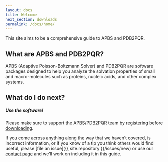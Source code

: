 ```yaml
---
layout: docs
title: Welcome
next_section: downloads
permalink: /docs/home/
---
```


This site aims to be a comprehensive guide to APBS and PDB2PQR.

## What are APBS and PDB2PQR?

<!-- TODO:  Add links to APBS and PDBPQR -->
APBS (Adaptive Poisson-Boltzmann Solver) and PDB2PQR are software packages designed to help you analyze the solvation properties of small and macro-molecules such as proteins, nucleic acids, and other complex systems.
<!-- TODO:  Finish this with a description of APBS and PDB2PQR with links to PB equation overview, etc. -->


## What do I do next?

<div class="note">
	<h5>Use the software!</h5>
	<p>Please make sure to support the APBS/PDB2PQR team by <a target="_blank" href="http://eepurl.com/by4eQr">registering</a> before <a href="{{ site.baseurl }}/docs/downloads/">downloading<a>.</p>
</div>

If you come across anything along the way that we haven’t covered, is incorrect information, or if you know of a tip you think others would find useful, please [file an issue]({{ site.repository }}/issues/new) or use our [contact page](../../support/home/) and we’ll work on including it in this guide.